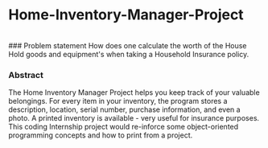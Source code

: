 # Home-Inventory-Manager-Project
<br>
### Problem statement
How does one calculate the worth of the House Hold goods and equipment's when taking a Household Insurance policy.

### Abstract
The Home Inventory Manager Project helps you keep track of your valuable belongings. For every item in your inventory, the program stores a description, location, serial number, purchase information, and even a photo. A printed inventory is available - very useful for insurance purposes. This coding Internship project would re-inforce some object-oriented programming concepts and how to print from a project.
